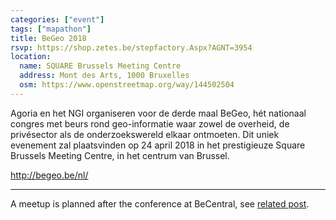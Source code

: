 ```yaml
---
categories: ["event"]
tags: ["mapathon"]
title: BeGeo 2018
rsvp: https://shop.zetes.be/stepfactory.Aspx?AGNT=3954
location:
  name: SQUARE Brussels Meeting Centre
  address: Mont des Arts, 1000 Bruxelles
  osm: https://www.openstreetmap.org/way/144502504
---
```


Agoria en het NGI organiseren voor de derde maal BeGeo, hét nationaal congres met beurs rond geo-informatie waar zowel de overheid, de privésector als de onderzoekswereld elkaar ontmoeten. Dit uniek evenement zal plaatsvinden op 24 april 2018 in het prestigieuze Square Brussels Meeting Centre, in het centrum van Brussel.

<http://begeo.be/nl/>

---

A meetup is planned after the conference at BeCentral, see [related post](http://maptime.io/belgium/event/2018/04/24/meeting-brussels/).
